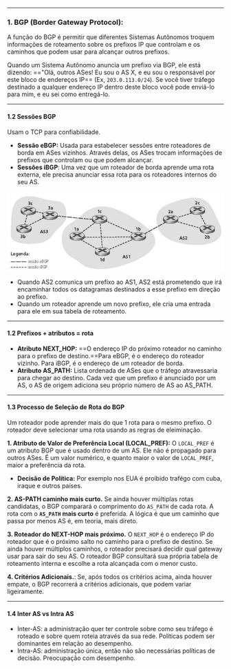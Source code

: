 
---
### **1. BGP (Border Gateway Protocol):**

A  função do BGP é permitir que diferentes Sistemas Autônomos troquem informações de roteamento sobre os prefixos IP que controlam e os caminhos que podem usar para alcançar outros prefixos. 

Quando um Sistema Autônomo anuncia um prefixo via BGP, ele está dizendo: =="Olá, outros ASes! Eu sou o AS X, e eu sou o responsável por este bloco de endereços IP== (Ex, `203.0.113.0/24`). Se você tiver tráfego destinado a qualquer endereço IP dentro deste bloco você pode enviá-lo para mim, e eu sei como entregá-lo.

---
#### **1.2 Sessões BGP**

Usam o TCP para confiabilidade.

- **Sessão eBGP:** Usada para estabelecer sessões entre roteadores de borda em ASes vizinhos. Através delas, os ASes trocam informações de prefixos que controlam ou que podem alcançar.
- **Sessôes iBGP**: Uma vez que um roteador de borda aprende uma rota externa, ele precisa anunciar essa rota para os roteadores internos do seu AS.

![Pasted image 20250606100212](../../attachments/Pasted%20image%2020250606100212.png)

- Quando AS2 comunica um prefixo ao AS1, AS2 está prometendo que irá encaminhar todos os datagramas destinados a esse prefixo em direção ao prefixo.
- Quando um roteador aprende um novo prefixo, ele cria uma entrada para ele em sua tabela de roteamento.

---
#### **1.2 Prefixos + atributos = rota**
- **Atributo NEXT_HOP:** ==O endereço IP do próximo roteador no caminho para o prefixo de destino.==Para eBGP, é o endereço do roteador vizinho. Para iBGP, é o endereço de um roteador de borda.
- **Atributo AS_PATH:** Lista ordenada de ASes que o tráfego atravessaria para chegar ao destino. Cada vez que um prefixo é anunciado por um AS, o AS de origem adiciona seu próprio número de AS ao AS_PATH. 

---
#### **1.3 Processo de Seleção de Rota do BGP**

Um roteador pode aprender mais do que 1 rota para o mesmo prefixo. O roteador deve selecionar uma rota usando as regras de eleiminação.

**1. Atributo de Valor de Preferência Local  (LOCAL_PREF):** O `LOCAL_PREF` é um atributo BGP que é usado dentro de um AS. Ele não é propagado para outros ASes. É um valor numérico, e quanto maior o valor de `LOCAL_PREF`, maior a preferência da rota.
- **Decisão de Política:** Por exemplo nos EUA é proibido trafégo com cuba, iraque e outros países.

**2. AS-PATH caminho mais curto.** Se ainda houver múltiplas rotas candidatas, o BGP comparará o comprimento do `AS_PATH` de cada rota. A rota com o **`AS_PATH` mais curto** é preferida. A lógica é que um caminho que passa por menos AS é, em teoria, mais direto.

**3. Roteador do NEXT-HOP mais próximo.** O `NEXT_HOP` é o endereço IP do roteador que é o próximo salto no caminho para o prefixo de destino. Se ainda houver múltiplos caminhos, o roteador precisará decidir qual gateway usar para sair do seu AS. O roteador BGP consultará sua própria tabela de roteamento interna e escolhe a rota alcançada com o menor custo.

**4. Critérios Adicionais.**: Se, após todos os critérios acima, ainda houver empate, o BGP recorrerá a critérios adicionais, que podem variar ligeiramente.

---
#### **1.4 Inter AS vs Intra AS**
- Inter-AS: a administração quer ter controle sobre como seu tráfego é roteado e sobre quem roteia através da sua rede. Políticas podem ser dominantes em relação ao desempenho.
- Intra-AS: administração única, então não são necessárias políticas de decisão. Preocupação com desempenho.

